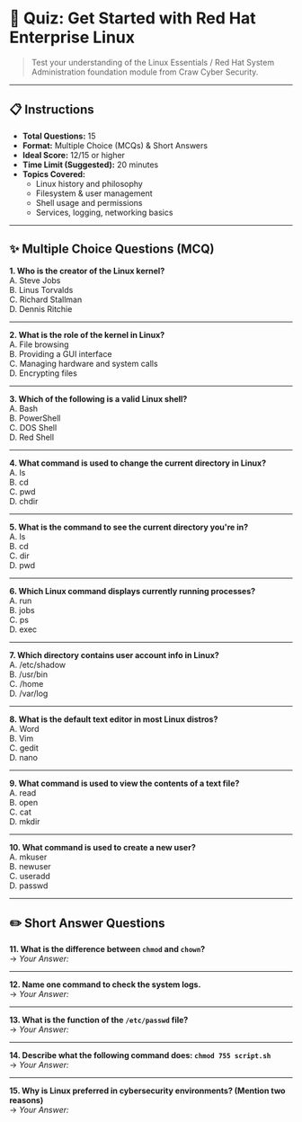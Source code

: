 # 🧠 Quiz: Get Started with Red Hat Enterprise Linux

> Test your understanding of the Linux Essentials / Red Hat System Administration foundation module from Craw Cyber Security.

---

## 📋 Instructions

- **Total Questions:** 15  
- **Format:** Multiple Choice (MCQs) & Short Answers  
- **Ideal Score:** 12/15 or higher  
- **Time Limit (Suggested):** 20 minutes  
- **Topics Covered:**  
  - Linux history and philosophy  
  - Filesystem & user management  
  - Shell usage and permissions  
  - Services, logging, networking basics  

---

## ✨ Multiple Choice Questions (MCQ)

**1. Who is the creator of the Linux kernel?**  
A. Steve Jobs  
B. Linus Torvalds  
C. Richard Stallman  
D. Dennis Ritchie  

---

**2. What is the role of the kernel in Linux?**  
A. File browsing  
B. Providing a GUI interface  
C. Managing hardware and system calls  
D. Encrypting files  

---

**3. Which of the following is a valid Linux shell?**  
A. Bash  
B. PowerShell  
C. DOS Shell  
D. Red Shell  

---

**4. What command is used to change the current directory in Linux?**  
A. ls  
B. cd  
C. pwd  
D. chdir  

---

**5. What is the command to see the current directory you're in?**  
A. ls  
B. cd  
C. dir  
D. pwd  

---

**6. Which Linux command displays currently running processes?**  
A. run  
B. jobs  
C. ps  
D. exec  

---

**7. Which directory contains user account info in Linux?**  
A. /etc/shadow  
B. /usr/bin  
C. /home  
D. /var/log  

---

**8. What is the default text editor in most Linux distros?**  
A. Word  
B. Vim  
C. gedit  
D. nano  

---

**9. What command is used to view the contents of a text file?**  
A. read  
B. open  
C. cat  
D. mkdir  

---

**10. What command is used to create a new user?**  
A. mkuser  
B. newuser  
C. useradd  
D. passwd  

---

## ✏️ Short Answer Questions

**11. What is the difference between `chmod` and `chown`?**  
→ *Your Answer:*

---

**12. Name one command to check the system logs.**  
→ *Your Answer:*

---

**13. What is the function of the `/etc/passwd` file?**  
→ *Your Answer:*

---

**14. Describe what the following command does: `chmod 755 script.sh`**  
→ *Your Answer:*

---

**15. Why is Linux preferred in cybersecurity environments? (Mention two reasons)**  
→ *Your Answer:*
